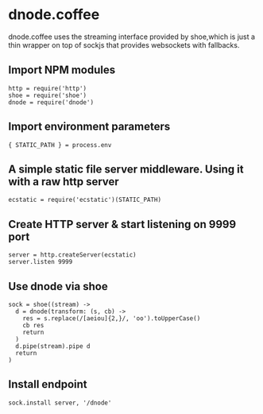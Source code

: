 dnode.coffee
============

dnode.coffee uses the streaming interface provided by shoe,which is just
a thin wrapper on top of sockjs that provides websockets with fallbacks.

## Import NPM modules

    http = require('http')
    shoe = require('shoe')
    dnode = require('dnode')

## Import environment parameters

    { STATIC_PATH } = process.env

## A simple static file server middleware. Using it with a raw http server

    ecstatic = require('ecstatic')(STATIC_PATH)

## Create HTTP server & start listening on 9999 port

    server = http.createServer(ecstatic)
    server.listen 9999

## Use dnode via shoe

    sock = shoe((stream) ->
      d = dnode(transform: (s, cb) ->
        res = s.replace(/[aeiou]{2,}/, 'oo').toUpperCase()
        cb res
        return
      )
      d.pipe(stream).pipe d
      return
    )

## Install endpoint

    sock.install server, '/dnode'

